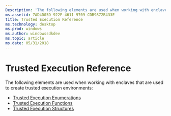 ```yaml
---
Description: 'The following elements are used when working with enclaves that are used to create trusted execution environments:'
ms.assetid: 7AD4D05D-922F-4611-9709-CDB9872B433E
title: Trusted Execution Reference
ms.technology: desktop
ms.prod: windows
ms.author: windowssdkdev
ms.topic: article
ms.date: 05/31/2018
---
```


# Trusted Execution Reference

The following elements are used when working with enclaves that are used to create trusted execution environments:

-   [Trusted Execution Enumerations](trusted-execution-enumerations.md)
-   [Trusted Execution Functions](trusted-execution-functions.md)
-   [Trusted Execution Structures](trusted-execution-structures.md)

 

 



